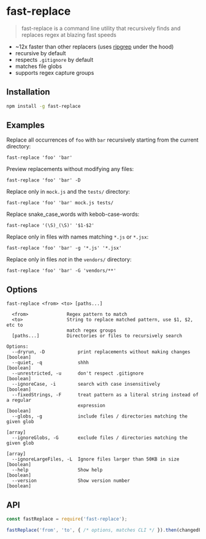 # fast-replace
> fast-replace is a command line utility that recursively finds and replaces regex at blazing fast speeds

 * ~12x faster than other replacers (uses [ripgrep](https://github.com/BurntSushi/ripgrep) under the hood)
 * recursive by default
 * respects `.gitignore` by default
 * matches file globs
 * supports regex capture groups

## Installation
```sh
npm install -g fast-replace
```

## Examples
Replace all occurrences of `foo` with `bar` recursively starting from the current directory:
```
fast-replace 'foo' 'bar'
```

Preview replacements without modifying any files:
```
fast-replace 'foo' 'bar' -D
```

Replace only in `mock.js` and the `tests/` directory:
```
fast-replace 'foo' 'bar' mock.js tests/
```

Replace snake_case_words with kebob-case-words:
```
fast-replace '(\S)_(\S)' '$1-$2'
```

Replace only in files with names matching `*.js` or `*.jsx`:
```
fast-replace 'foo' 'bar' -g '*.js' '*.jsx'
```

Replace only in files *not* in the `vendors/` directory:
```
fast-replace 'foo' 'bar' -G 'vendors/**'
```

## Options

```
fast-replace <from> <to> [paths...]

  <from>              Regex pattern to match
  <to>                String to replace matched pattern, use $1, $2, etc to
                      match regex groups
  [paths...]          Directories or files to recursively search

Options:
  --dryrun, -D            print replacements without making changes    [boolean]
  --quiet, -q             shhh                                         [boolean]
  --unrestricted, -u      don't respect .gitignore                     [boolean]
  --ignoreCase, -i        search with case insensitively               [boolean]
  --fixedStrings, -F      treat pattern as a literal string instead of a regular
                          expression                                   [boolean]
  --globs, -g             include files / directories matching the given glob
                                                                         [array]
  --ignoreGlobs, -G       exclude files / directories matching the given glob
                                                                         [array]
  --ignoreLargeFiles, -L  Ignore files larger than 50KB in size        [boolean]
  --help                  Show help                                    [boolean]
  --version               Show version number                          [boolean]
```

## API
```js
const fastReplace = require('fast-replace');

fastReplace('from', 'to', { /* options, matches CLI */ }).then(changedFiles => {});
```
